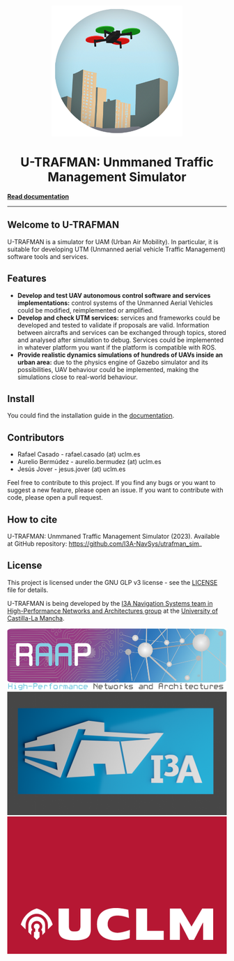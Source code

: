 <!-- # U-TRAFMAN: Unmmaned Traffic Management Simulator -->

<p align="center">
    <img src="./docs/img/logo-circle.png" width="300" height="300" alt="U-TRAFMAN logo" />
    <h1 align="center" style="text-align: center;">U-TRAFMAN: Unmmaned Traffic Management Simulator</h1>
</p>

**[Read documentation](https://i3a-navsys.github.io/utrafman_sim/)**
 
---

## Welcome to U-TRAFMAN
U-TRAFMAN is a simulator for UAM (Urban Air Mobility). In particular, it is suitable for developing UTM (Unmanned aerial vehicle Traffic Management) software tools and services.



## Features
- **Develop and test UAV autonomous control software and services implementations:** control systems of the Unmanned Aerial Vehicles could be modified, reimplemented or amplified.
- **Develop and check UTM services:** services and frameworks could be developed and tested to validate if proposals are valid. Information between aircrafts and services can be exchanged through topics, stored and analysed after simulation to debug. Services could be implemented in whatever platform you want if the platform is compatible with ROS.
- **Provide realistic dynamics simulations of hundreds of UAVs inside an urban area:** due to the physics engine of Gazebo simulator and its possibilities, UAV behaviour could be implemented, making the simulations close to real-world behaviour.

## Install
You could find the installation guide in the [documentation](https://i3a-navsys.github.io/utrafman_sim/#/tutorials?id=_51-setup).

## Contributors

- Rafael Casado - rafael.casado (at) uclm.es
- Aurelio Bermúdez - aurelio.bermudez (at) uclm.es
- Jesús Jover - jesus.jover (at) uclm.es

Feel free to contribute to this project. If you find any bugs or you want to suggest a new feature, please open an issue. If you want to contribute with code, please open a pull request.

## How to cite
U-TRAFMAN: Unmmaned Traffic Management Simulator (2023). Available at GitHub repository: https://github.com/I3A-NavSys/utrafman_sim_

## License
This project is licensed under the GNU GLP v3 license - see the [LICENSE](LICENSE) file for details.

U-TRAFMAN is being developed by the [I3A Navigation Systems team in High-Performance Networks and Architectures group](https://www.i3a.uclm.es/raap/) at the [University of Castilla-La Mancha](https://www.uclm.es/).

[![RAAP](./docs/img/RAAPlogo.png "RAAP")](https://www.uclm.es/es/centros-investigacion/I3A/secciones-investigacion/RAAP)
[![I3A](./docs/img/I3Alogo.png "I3A")](https://www.uclm.es/centros-investigacion/i3a)
[![UCLM](./docs/img/UCLMlogo.png "UCLM")](https://www.uclm.es)




